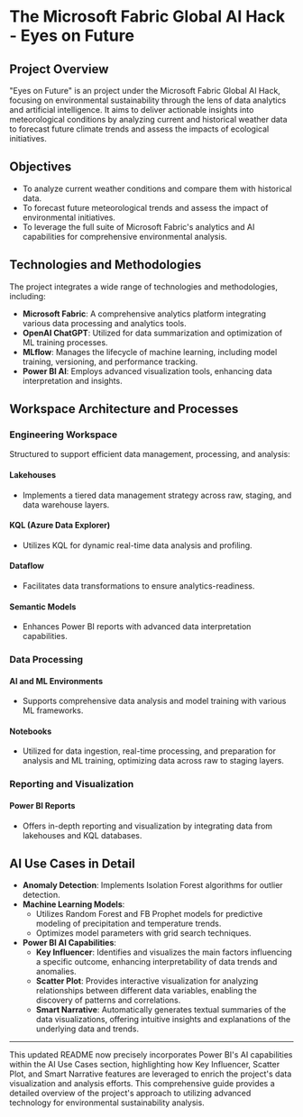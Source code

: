 # The Microsoft Fabric Global AI Hack - Eyes on Future

## Project Overview

"Eyes on Future" is an project under the Microsoft Fabric Global AI Hack, focusing on environmental sustainability through the lens of data analytics and artificial intelligence. It aims to deliver actionable insights into meteorological conditions by analyzing current and historical weather data to forecast future climate trends and assess the impacts of ecological initiatives.

## Objectives

- To analyze current weather conditions and compare them with historical data.
- To forecast future meteorological trends and assess the impact of environmental initiatives.
- To leverage the full suite of Microsoft Fabric's analytics and AI capabilities for comprehensive environmental analysis.

## Technologies and Methodologies

The project integrates a wide range of technologies and methodologies, including:

- **Microsoft Fabric**: A comprehensive analytics platform integrating various data processing and analytics tools.
- **OpenAI ChatGPT**: Utilized for data summarization and optimization of ML training processes.
- **MLflow**: Manages the lifecycle of machine learning, including model training, versioning, and performance tracking.
- **Power BI AI**: Employs advanced visualization tools, enhancing data interpretation and insights.

## Workspace Architecture and Processes

### Engineering Workspace

Structured to support efficient data management, processing, and analysis:

#### Lakehouses
- Implements a tiered data management strategy across raw, staging, and data warehouse layers.

#### KQL (Azure Data Explorer)
- Utilizes KQL for dynamic real-time data analysis and profiling.

#### Dataflow
- Facilitates data transformations to ensure analytics-readiness.

#### Semantic Models
- Enhances Power BI reports with advanced data interpretation capabilities.

### Data Processing

#### AI and ML Environments
- Supports comprehensive data analysis and model training with various ML frameworks.

#### Notebooks
- Utilized for data ingestion, real-time processing, and preparation for analysis and ML training, optimizing data across raw to staging layers.

### Reporting and Visualization

#### Power BI Reports
- Offers in-depth reporting and visualization by integrating data from lakehouses and KQL databases.

## AI Use Cases in Detail

- **Anomaly Detection**: Implements Isolation Forest algorithms for outlier detection.
- **Machine Learning Models**:
  - Utilizes Random Forest and FB Prophet models for predictive modeling of precipitation and temperature trends.
  - Optimizes model parameters with grid search techniques.
- **Power BI AI Capabilities**:
  - **Key Influencer**: Identifies and visualizes the main factors influencing a specific outcome, enhancing interpretability of data trends and anomalies.
  - **Scatter Plot**: Provides interactive visualization for analyzing relationships between different data variables, enabling the discovery of patterns and correlations.
  - **Smart Narrative**: Automatically generates textual summaries of the data visualizations, offering intuitive insights and explanations of the underlying data and trends.

---

This updated README now precisely incorporates Power BI's AI capabilities within the AI Use Cases section, highlighting how Key Influencer, Scatter Plot, and Smart Narrative features are leveraged to enrich the project's data visualization and analysis efforts. This comprehensive guide provides a detailed overview of the project's approach to utilizing advanced technology for environmental sustainability analysis.
